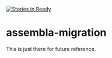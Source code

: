 [![Stories in Ready](https://badge.waffle.io/akka/assembla-migration.png?label=ready&title=Ready)](http://waffle.io/akka/assembla-migration)

assembla-migration
==================

This is just there for future reference.
